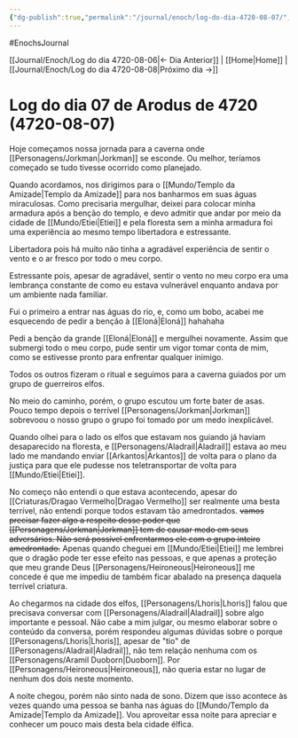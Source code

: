 ```yaml
---
{"dg-publish":true,"permalink":"/journal/enoch/log-do-dia-4720-08-07/","dgHomeLink":true,"dgPassFrontmatter":false,"dgShowBacklinks":true,"dgShowLocalGraph":true}
---
```


#EnochsJournal 

[[Journal/Enoch/Log do dia 4720-08-06|<- Dia Anterior]] | [[Home|Home]] | [[Journal/Enoch/Log do dia 4720-08-08|Próximo dia ->]]

# Log do dia 07 de Arodus de 4720 (4720-08-07)
Hoje começamos nossa jornada para a caverna onde [[Personagens/Jorkman|Jorkman]] se esconde. Ou melhor, teríamos começado se tudo tivesse ocorrido como planejado.

Quando acordamos, nos dirigimos para o [[Mundo/Templo da Amizade|Templo da Amizade]] para nos banharmos em suas águas miraculosas. Como precisaria mergulhar, deixei para colocar minha armadura após a benção do templo, e devo admitir que andar por meio da cidade de [[Mundo/Etiei|Etiei]] e pela floresta sem a minha armadura foi uma experiência ao mesmo tempo libertadora e estressante.

Libertadora pois há muito não tinha a agradável experiência de sentir o vento e o ar fresco por todo o meu corpo.

Estressante pois, apesar de agradável, sentir o vento no meu corpo era uma lembrança constante de como eu estava vulnerável enquanto andava por um ambiente nada familiar.

Fui o primeiro a entrar nas águas do rio, e, como um bobo, acabei me esquecendo de pedir a benção à [[Eloná|Eloná]] hahahaha

Pedi a benção da grande [[Eloná|Eloná]] e mergulhei novamente. Assim que submergi todo o meu corpo, pude sentir um vigor tomar conta de mim, como se estivesse pronto para enfrentar qualquer inimigo.

Todos os outros fizeram o ritual e seguimos para a caverna guiados por um grupo de guerreiros elfos.

No meio do caminho, porém, o grupo escutou um forte bater de asas. Pouco tempo depois o terrível [[Personagens/Jorkman|Jorkman]] sobrevoou o nosso grupo o grupo foi tomado por um medo inexplicável. 

Quando olhei para o lado os elfos que estavam nos guiando já haviam desaparecido na floresta, e [[Personagens/Aladrail|Aladrail]] estava ao meu lado me mandando enviar [[Arkantos|Arkantos]] de volta para o plano da justiça para que ele pudesse nos teletransportar de volta para [[Mundo/Etiei|Etiei]].

No começo não entendi o que estava acontecendo, apesar do [[Criaturas/Dragao Vermelho|Dragao Vermelho]] ser realmente uma besta terrível, não entendi porque todos estavam tão amedrontados. <s class="aside-in">vamos precisar fazer algo a respeito desse poder que [[Personagens/Jorkman|Jorkman]] tem de causar medo em seus adversários. Não será possível enfrentarmos ele com o grupo inteiro amedrontado.</s> Apenas quando cheguei em [[Mundo/Etiei|Etiei]] me lembrei que o dragão pode ter esse efeito nas pessoas, e que apenas a proteção que meu grande Deus [[Personagens/Heironeous|Heironeous]] me concede é que me impediu de também ficar abalado na presença daquela terrível criatura.

Ao chegarmos na cidade dos elfos, [[Personagens/Lhoris|Lhoris]] falou que precisava conversar com [[Personagens/Aladrail|Aladrail]] sobre algo importante e pessoal. Não cabe a mim julgar, ou mesmo elaborar sobre o conteúdo da conversa, porém respondeu algumas dúvidas sobre o porque [[Personagens/Lhoris|Lhoris]], apesar de "tio" de [[Personagens/Aladrail|Aladrail]], não tem relação nenhuma com os [[Personagens/Aramil Duoborn|Duoborn]]. Por [[Personagens/Heironeous|Heironeous]], não queria estar no lugar de nenhum dos dois neste momento.

A noite chegou, porém não sinto nada de sono. Dizem que isso acontece às vezes quando uma pessoa se banha nas águas do [[Mundo/Templo da Amizade|Templo da Amizade]]. Vou aproveitar essa noite para apreciar e conhecer um pouco mais desta bela cidade élfica.

